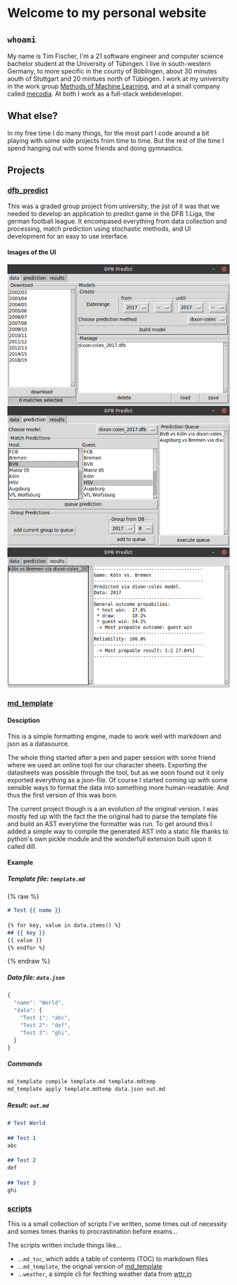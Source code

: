# Welcome to my personal website

## `whoami`

My name is Tim Fischer, I'm a 21 software engineer and computer science bachelor student at the University of Tübingen. I live in south-western Germany, to more specific in the county of Böblingen, about 30 minutes aouth of Stuttgart and 20 mintues north of Tübingen. I work at my university in the work group [Methods of Machine Learning](https://www.wsi.uni-tuebingen.de/lehrstuehle/methoden-des-maschinellen-lernens/), and at a small company called [mecodia](https://mecodia.de/). At both I work as a full-stack webdeveloper.

## What else?

In my free time I do many things, for the most part I code around a bit playing with some side projects from time to time. But the rest of the time I spend hanging out with some friends and doing gymnastics.

## Projects

### [dfb_predict](https://github.com/tim-fi/dfb_predict)
This was a graded group project from university, the jist of it was that we needed to develop an application to predict game in the DFB 1.Liga, the german football league. It encompased everything from data collection and processing, match prediction using stochastic methods, and UI development for an easy to use interface.

#### Images of the UI
![data management tab](https://raw.githubusercontent.com/tim-fi/dfb_predict/master/presentation/gui_imgs/001.png)
![prediction config tab](https://raw.githubusercontent.com/tim-fi/dfb_predict/master/presentation/gui_imgs/002.png)
![prediction result tab](https://raw.githubusercontent.com/tim-fi/dfb_predict/master/presentation/gui_imgs/003.png)

### [md_template](https://github.com/tim-fi/md_template)

#### Desciption
This is a simple formatting engine, made to work well with markdown and json as a datasource.

The whole thing started after a pen and paper session with some friend where we used an online tool for our character sheets. Exporting the datasheets was possible through the tool, but as we soon found out it only exported everything as a json-file. Of course I started coming up with some sensible ways to format the data into something more human-readable. And thus the first version of this was born.

The current project though is a an evolution of the original version. I was mostly fed up with the fact the the original had to parse the template file and build an AST everytime the formatter was run. To get around this I added a simple way to compile the generated AST into a static file thanks to python's own pickle module and the wonderfull extension built upon it called dill.

#### Example
##### Template file: `template.md`
{% raw %}
```md
# Test {{ name }}

{% for key, value in data.items() %}
## {{ key }}
{{ value }}
{% endfor %}
```
{% endraw %}

##### Data file: `data.json`
```javascript
{
  "name": "World",
  "data": {
    "Test 1": "abc",
    "Test 2": "def",
    "Test 3": "ghi",
  }
}
```

##### Commands
```sh
md_template compile template.md template.mdtemp
md_template apply template.mdtemp data.json out.md
```

##### Result: `out.md`
```md
# Test World

## Test 1
abc

## Test 2
def

## Test 3
ghi
```

### [scripts](https://github.com/tim-fi/scripts)
This is a small collection of scripts I've written, some times out of necessity and somes times thanks to procrastination before exams...

The scripts written include things like...
* ...`md_toc`, which adds a table of contents (TOC) to markdown files
* ...`md_template`, the orignal version of [md_template](#md_template)
* ...`weather`, a simple cli for fecthing weather data from [wttr.in](https://wttr.in)
